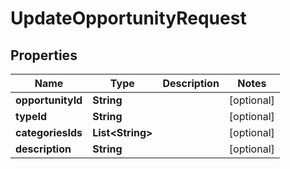 
# UpdateOpportunityRequest

## Properties
Name | Type | Description | Notes
------------ | ------------- | ------------- | -------------
**opportunityId** | **String** |  |  [optional]
**typeId** | **String** |  |  [optional]
**categoriesIds** | **List&lt;String&gt;** |  |  [optional]
**description** | **String** |  |  [optional]



